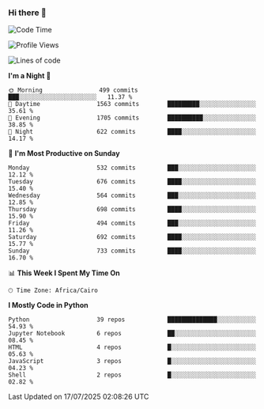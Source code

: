 ### Hi there 👋

<!--
**AMR-KELEG/AMR-KELEG** is a ✨ _special_ ✨ repository because its `README.md` (this file) appears on your GitHub profile.

Here are some ideas to get you started:

- 🔭 I’m currently working on ...
- 🌱 I’m currently learning ...
- 👯 I’m looking to collaborate on ...
- 🤔 I’m looking for help with ...
- 💬 Ask me about ...
- 📫 How to reach me: ...
- 😄 Pronouns: ...
- ⚡ Fun fact: ...
-->

<!--START_SECTION:waka-->
![Code Time](http://img.shields.io/badge/Code%20Time-0%20secs-blue)

![Profile Views](http://img.shields.io/badge/Profile%20Views-2-blue)

![Lines of code](https://img.shields.io/badge/From%20Hello%20World%20I%27ve%20Written-25.7%20million%20lines%20of%20code-blue)

**I'm a Night 🦉** 

```text
🌞 Morning                499 commits         ███░░░░░░░░░░░░░░░░░░░░░░   11.37 % 
🌆 Daytime                1563 commits        █████████░░░░░░░░░░░░░░░░   35.61 % 
🌃 Evening                1705 commits        ██████████░░░░░░░░░░░░░░░   38.85 % 
🌙 Night                  622 commits         ████░░░░░░░░░░░░░░░░░░░░░   14.17 % 
```
📅 **I'm Most Productive on Sunday** 

```text
Monday                   532 commits         ███░░░░░░░░░░░░░░░░░░░░░░   12.12 % 
Tuesday                  676 commits         ████░░░░░░░░░░░░░░░░░░░░░   15.40 % 
Wednesday                564 commits         ███░░░░░░░░░░░░░░░░░░░░░░   12.85 % 
Thursday                 698 commits         ████░░░░░░░░░░░░░░░░░░░░░   15.90 % 
Friday                   494 commits         ███░░░░░░░░░░░░░░░░░░░░░░   11.26 % 
Saturday                 692 commits         ████░░░░░░░░░░░░░░░░░░░░░   15.77 % 
Sunday                   733 commits         ████░░░░░░░░░░░░░░░░░░░░░   16.70 % 
```


📊 **This Week I Spent My Time On** 

```text
🕑︎ Time Zone: Africa/Cairo
```

**I Mostly Code in Python** 

```text
Python                   39 repos            ██████████████░░░░░░░░░░░   54.93 % 
Jupyter Notebook         6 repos             ██░░░░░░░░░░░░░░░░░░░░░░░   08.45 % 
HTML                     4 repos             █░░░░░░░░░░░░░░░░░░░░░░░░   05.63 % 
JavaScript               3 repos             █░░░░░░░░░░░░░░░░░░░░░░░░   04.23 % 
Shell                    2 repos             █░░░░░░░░░░░░░░░░░░░░░░░░   02.82 % 
```




 Last Updated on 17/07/2025 02:08:26 UTC
<!--END_SECTION:waka-->
